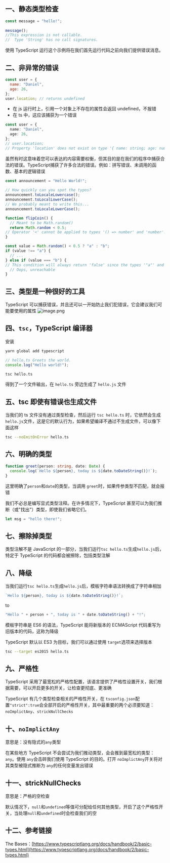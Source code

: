 ## 一、静态类型检查

```typescript
const message = "hello!";
 
message();
//This expression is not callable.
//  Type 'String' has no call signatures.
```
使用 TypeScript 运行这个示例将在我们首先运行代码之前向我们提供错误消息。

## 二、非异常的错误

```javascript
const user = {
  name: "Daniel",
  age: 26,
};
user.location; // returns undefined
```

- 在 js 运行时上，引用一个对象上不存在的属性会返回 undefined，不报错
- 在 ts 中，这应该捕获为一个错误

```typescript
const user = {
  name: "Daniel",
  age: 26,
};
// user.location;
// Property 'location' does not exist on type '{ name: string; age: number; }'.
```

虽然有时这意味着您可以表达的内容需要权衡，但其目的是在我们的程序中捕获合法的错误。TypeScript捕获了许多合法的错误。例如：拼写错误、未调用的函数、基本的逻辑错误

```typescript
const announcement = "Hello World!";
 
// How quickly can you spot the typos?
announcement.toLocaleLowercase();
announcement.toLocalLowerCase();
// We probably meant to write this...
announcement.toLocaleLowerCase();

function flipCoin() {
  // Meant to be Math.random()
  return Math.random < 0.5;
// Operator '<' cannot be applied to types '() => number' and 'number'.
}

const value = Math.random() < 0.5 ? "a" : "b";
if (value !== "a") {
  // ...
} else if (value === "b") {
// This condition will always return 'false' since the types '"a"' and '"b"' have no overlap.
  // Oops, unreachable
}
```

## 三、类型是一种很好的工具

TypeScript 可以捕获错误，并且还可以一开始防止我们犯错误，它会建议我们可能要使用的属性
![image.png](https://cdn.nlark.com/yuque/0/2022/png/916537/1645979436024-a39fcb17-fc68-4a50-b5ed-13fd0696db7c.png#clientId=ua414111b-3455-4&crop=0&crop=0&crop=1&crop=1&from=paste&height=176&id=u9e894bf0&margin=%5Bobject%20Object%5D&name=image.png&originHeight=223&originWidth=443&originalType=binary&ratio=1&rotation=0&showTitle=false&size=21791&status=done&style=none&taskId=u6fc68da3-eb3b-4ff7-b43a-d6544df7a8e&title=&width=349.5)

## 四、`tsc`，TypeScript 编译器

安装
```bash
yarn global add typescript
```

```typescript
// hello.ts Greets the world.
console.log("Hello world!");
```
```bash
tsc hello.ts
```
得到了一个文件输出，在 `hello.ts` 旁边生成了 `hello.js` 文件

## 五、tsc 即使有错误也生成文件

当我们的 ts 文件没有通过类型检查，然后运行 `tsc hello.ts` 时，它依然会生成 `hello.js`文件，这是它的默认行为，如果希望编译不通过不生成文件，可以像下面这样
```bash
tsc --noEmitOnError hello.ts
```

## 六、明确的类型

```typescript
function greet(person: string, date: Date) {
  console.log(`Hello ${person}, today is ${date.toDateString()}!`);
}
```
这里明确了`person`和`date`的类型，当调用 `greet`时，如果传参类型不匹配，就会报错

我们不必总是编写显式类型注释。在许多情况下，TypeScript 甚至可以为我们推断（或"找出"）类型，即使我们省略它们。
```typescript
let msg = "hello there!";
```

## 七、擦除掉类型

类型注解不是 JavaScript 的一部分，当我们运行`tsc hello.ts`生成`hello.js`后，特定于 TypeScript 的代码都会被擦除，包括类型注解

## 八、降级

当我们运行`tsc hello.ts`生成`hello.js`后，模板字符串语法转换成了字符串相加
```typescript
`Hello ${person}, today is ${date.toDateString()}!`;
```
to
```javascript
"Hello " + person + ", today is " + date.toDateString() + "!";
```
模板字符串是 ES6 的语法，TypeScript 能将新版本的 ECMAScript 代码重写为旧版本的代码，这称为降级

TypeScript 默认以 ES3 为目标，我们可以通过使用 `target`选项来选择版本
```bash
tsc --target es2015 hello.ts
```

## 九、严格性

TypeScript 采用了最宽松的严格性配置，该语言提供了严格性设置开关，我们根据需要，可以开启更多的开关，让检查更彻底、更准确

TypeScript 有几个类型检查相关的严格性开关，在 `tsconfig.json`配置`"strict":true`会全部开启的严格性开关，其中最重要的两个必须要知道：`noImplictAny`、`strickNullChecks`


## 十、`noImplictAny`

意思是：没有隐式的`any`类型

在某些地方 TypeScript 不会尝试为我们推动类型，会会推到最宽松的类型：`any`。使用 `any`会击碎我们使用 TypeScript 的目的。打开 `noImplictAny`开关将对其类型被隐式推断为 `any`的任何变量发出错误

## 十一、strickNullChecks

意思是：严格的空检查

默认情况下，`null`和`undefined`等值可分配给任何其他类型，开启了这个严格性开关，当处理`null`和`undefined`时会检查我们的空

## 十二、参考链接

The Bases：[https://www.typescriptlang.org/docs/handbook/2/basic-types.html](https://www.typescriptlang.org/docs/handbook/2/basic-types.html)
